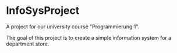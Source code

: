 # InfoSysProject
A project for our university course "Programmierung 1".

The goal of this project is to create a simple information system for a department store.
